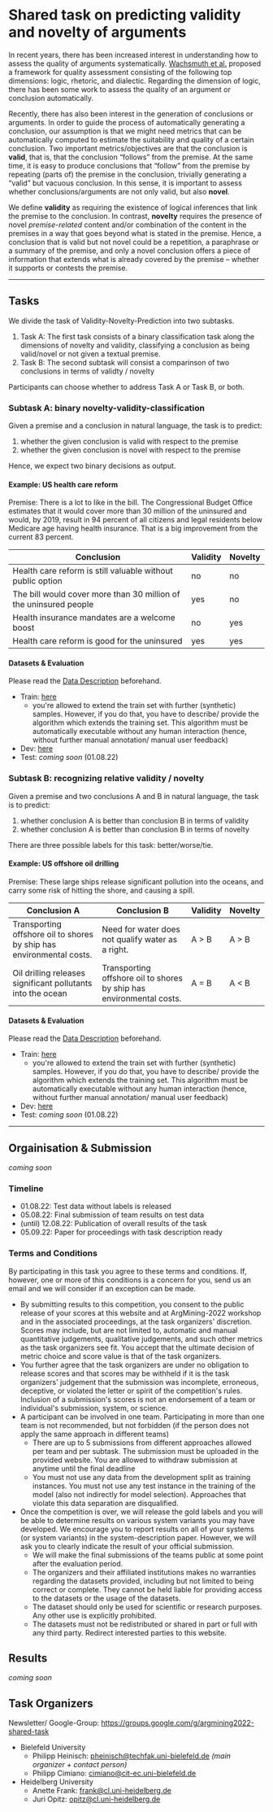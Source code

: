 # Shared task on predicting validity and novelty of arguments

In recent years, there has been increased interest in understanding how to assess the quality of arguments systematically. [Wachsmuth et al.](https://aclanthology.org/E17-1017) proposed a framework for quality assessment consisting of the following top dimensions: logic, rhetoric, and dialectic. Regarding the dimension of logic, there has been some work to assess the quality of an argument or conclusion automatically.

Recently, there has also been interest in the generation of conclusions or arguments. In order to guide the process of automatically generating a conclusion, our assumption is that we might need metrics that can be automatically computed to estimate the suitability and quality  of a certain conclusion. Two important metrics/objectives are that the conclusion is **valid**, that is, that the conclusion “follows” from the premise. At the same time, it is easy to produce conclusions that “follow” from the premise by repeating (parts of) the premise in the conclusion, trivially generating a “valid” but vacuous conclusion. In this sense, it is important to assess whether conclusions/arguments are not only valid, but also **novel**.

We define **validity** as requiring the existence of logical inferences that link the premise to the conclusion. In contrast, **novelty** requires the presence of novel _premise-related_ content and/or combination of the content in the premises in a way that goes beyond what is stated in the premise. Hence, a conclusion that is valid but not novel could be a repetition, a paraphrase or a summary of the premise, and only a novel conclusion offers a piece of information that extends what is already covered by the premise – whether it supports or contests the premise.

---

## Tasks

We divide the task of Validity-Novelty-Prediction into two subtasks.

1. Task A: The first task consists of a binary classification task along the dimensions of novelty and validity, classifying a conclusion as being valid/novel or not given a textual premise. 
1. Task B: The second subtask will consist a comparinson of two conclusions in terms of validty / novelty 

Participants can choose whether to address Task A or Task B, or both.

### Subtask A: binary novelty-validity-classification

Given a premise and a conclusion in natural language, the task is to predict:

1. whether the given conclusion is valid with respect to the premise
1. whether the given conclusion is novel with respect to the premise

Hence, we expect two binary decisions as output.

#### Example: US health care reform

Premise: There is a lot to like in the bill. The Congressional Budget Office estimates that it would cover more than 30 million of the uninsured and would, by 2019, result in 94 percent of all citizens and legal residents below Medicare age having health insurance. That is a big improvement from the current 83 percent.

| **Conclusion** | **Validity** | **Novelty** |
|------------|----------|---------|
| Health care reform is still valuable without public option | no | no |
| The bill would cover more than 30 million of the uninsured people | yes | no |
| Health insurance mandates are a welcome boost | no | yes |
| Health care reform is good for the uninsured | yes | yes |

#### Datasets & Evaluation

Please read the [Data Description](https://github.com/phhei/ArgsValidNovel/blob/gh-pages/data-description.md) beforehand.

- Train: [here](https://github.com/phhei/ArgsValidNovel/blob/gh-pages/TaskA_train.csv)
  - you're allowed to extend the train set with further (synthetic) samples. However, if you do that, you have to describe/ provide the algorithm which extends the training set. This algorithm must be automatically executable without any human interaction (hence, without further manual annotation/ manual user feedback)
- Dev: [here](https://github.com/phhei/ArgsValidNovel/blob/gh-pages/TaskA_dev.csv)
- Test: _coming soon_ (01.08.22)

### Subtask B: recognizing relative validity / novelty

Given a premise and two conclusions A and B in natural language, the task is to predict:

1. whether conclusion A is better than conclusion B in terms of validity 
1. whether conclusion A is better than  conclusion B in terms of novelty

There are three possible labels for this task: better/worse/tie.

#### Example: US offshore oil drilling	

Premise: These large ships release significant pollution into the oceans, and carry some risk of hitting the shore, and causing a spill.

| **Conclusion A** | **Conclusion B** | **Validity** | **Novelty** |
|--------------|--------------|----------|---------|
| Transporting offshore oil to shores by ship has environmental costs. | Need for water does not qualify water as a right. | A > B | A > B |
| Oil drilling releases significant pollutants into the ocean | Transporting offshore oil to shores by ship has environmental costs. | A = B | A < B |

#### Datasets & Evaluation

Please read the [Data Description](https://github.com/phhei/ArgsValidNovel/blob/gh-pages/data-description.md) beforehand.

- Train: [here](https://github.com/phhei/ArgsValidNovel/blob/gh-pages/TaskB_train.csv)
  - you're allowed to extend the train set with further (synthetic) samples. However, if you do that, you have to describe/ provide the algorithm which extends the training set. This algorithm must be automatically executable without any human interaction (hence, without further manual annotation/ manual user feedback)
- Dev: [here](https://github.com/phhei/ArgsValidNovel/blob/gh-pages/TaskB_dev.csv)
- Test: _coming soon_ (01.08.22)

---

## Orgainisation & Submission

_coming soon_

### Timeline

- 01.08.22: Test data without labels is released
- 05.08.22: Final submission of team results on test data
- (until) 12.08.22: Publication of overall results of the task
- 05.09.22: Paper for proceedings with task description ready

### Terms and Conditions

By participating in this task you agree to these terms and conditions. If, however, one or more of this conditions is a concern for you, send us an email and we will consider if an exception can be made.

- By submitting results to this competition, you consent to the public release of your scores at this website and at ArgMining-2022 workshop and in the associated proceedings, at the task organizers' discretion. Scores may include, but are not limited to, automatic and manual quantitative judgements, qualitative judgements, and such other metrics as the task organizers see fit. You accept that the ultimate decision of metric choice and score value is that of the task organizers.
- You further agree that the task organizers are under no obligation to release scores and that scores may be withheld if it is the task organizers' judgement that the submission was incomplete, erroneous, deceptive, or violated the letter or spirit of the competition's rules. Inclusion of a submission's scores is not an endorsement of a team or individual's submission, system, or science.
- A participant can be involved in one team. Participating in more than one team is not recommended, but not forbidden (if the person does not apply the same approach in different teams)
  - There are up to 5 submissions from different approaches allowed per team and per subtask. The submission must be uploaded in the provided website. You are allowed to withdraw submission at anytime until the final deadline
  - You must not use any data from the development split as training instances. You must not use any test instance in the training of the model (also not indirectly for model selection). Approaches that violate this data separation are disqualified.
- Once the competition is over, we will release the gold labels and you will be able to determine results on various system variants you may have developed. We encourage you to report results on all of your systems (or system variants) in the system-description paper. However, we will ask you to clearly indicate the result of your official submission.
  - We will make the final submissions of the teams public at some point after the evaluation period.
  - The organizers and their affiliated institutions makes no warranties regarding the datasets provided, including but not limited to being correct or complete. They cannot be held liable for providing access to the datasets or the usage of the datasets.
  - The dataset should only be used for scientific or research purposes. Any other use is explicitly prohibited.
  - The datasets must not be redistributed or shared in part or full with any third party. Redirect interested parties to this website.

## Results

_coming soon_

## Task Organizers

Newsletter/ Google-Group: <https://groups.google.com/g/argmining2022-shared-task>

- Bielefeld University
  - Philipp Heinisch: pheinisch@techfak.uni-bielefeld.de _(main organizer + contact person)_
  - Philipp Cimiano: cimiano@cit-ec.uni-bielefeld.de
- Heidelberg University
  - Anette Frank: frank@cl.uni-heidelberg.de
  - Juri Opitz: opitz@cl.uni-heidelberg.de
